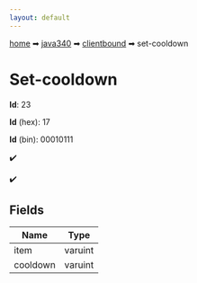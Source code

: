 ```yaml
---
layout: default
---
```


[home](/) ➡ [java340](/protocol/java340) ➡ [clientbound](/protocol/java340/clientbound) ➡ set-cooldown

# Set-cooldown

**Id**: 23

**Id** (hex): 17

**Id** (bin): 00010111

✔️

✔️

## Fields

Name | Type
---|---
item | varuint
cooldown | varuint

